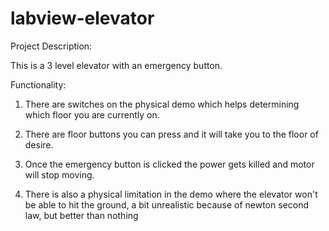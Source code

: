 # labview-elevator

Project Description:

This is a 3 level elevator with an emergency button.

Functionality:

1. There are switches on the physical demo which helps determining which floor you are currently on.

2. There are floor buttons you can press and it will take you to the floor of desire.

3. Once the emergency button is clicked the power gets killed and motor will stop moving.

4. There is also a physical limitation in the demo where the elevator won't be able to hit the ground, a bit unrealistic because of newton second law, but better than nothing
